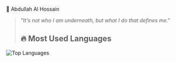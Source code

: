 🦇 Abdullah Al Hossain  

> _"It's not who I am underneath, but what I do that defines me."_
> ## 🔥 Most Used Languages  
![Top Languages](https://github-readme-stats.vercel.app/api/top-langs/?pobontcs=your-github-username&layout=compact&theme=dark)  

